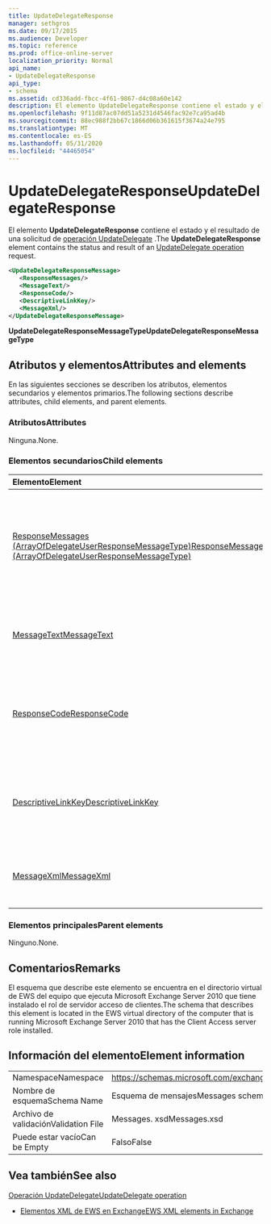 ```yaml
---
title: UpdateDelegateResponse
manager: sethgros
ms.date: 09/17/2015
ms.audience: Developer
ms.topic: reference
ms.prod: office-online-server
localization_priority: Normal
api_name:
- UpdateDelegateResponse
api_type:
- schema
ms.assetid: cd336add-fbcc-4f61-9867-d4c08a60e142
description: El elemento UpdateDelegateResponse contiene el estado y el resultado de una solicitud de operación UpdateDelegate.
ms.openlocfilehash: 9f11d87ac07dd51a5231d4546fac92e7ca95ad4b
ms.sourcegitcommit: 88ec988f2bb67c1866d06b361615f3674a24e795
ms.translationtype: MT
ms.contentlocale: es-ES
ms.lasthandoff: 05/31/2020
ms.locfileid: "44465054"
---
```

# <a name="updatedelegateresponse"></a><span data-ttu-id="92233-103">UpdateDelegateResponse</span><span class="sxs-lookup"><span data-stu-id="92233-103">UpdateDelegateResponse</span></span>

<span data-ttu-id="92233-104">El elemento **UpdateDelegateResponse** contiene el estado y el resultado de una solicitud de [operación UpdateDelegate](updatedelegate-operation.md) .</span><span class="sxs-lookup"><span data-stu-id="92233-104">The **UpdateDelegateResponse** element contains the status and result of an [UpdateDelegate operation](updatedelegate-operation.md) request.</span></span> 
  
```xml
<UpdateDelegateResponseMessage>
   <ResponseMessages/>
   <MessageText/>
   <ResponseCode/>
   <DescriptiveLinkKey/>
   <MessageXml/>
</UpdateDelegateResponseMessage>
```

 <span data-ttu-id="92233-105">**UpdateDelegateResponseMessageType**</span><span class="sxs-lookup"><span data-stu-id="92233-105">**UpdateDelegateResponseMessageType**</span></span>
## <a name="attributes-and-elements"></a><span data-ttu-id="92233-106">Atributos y elementos</span><span class="sxs-lookup"><span data-stu-id="92233-106">Attributes and elements</span></span>

<span data-ttu-id="92233-107">En las siguientes secciones se describen los atributos, elementos secundarios y elementos primarios.</span><span class="sxs-lookup"><span data-stu-id="92233-107">The following sections describe attributes, child elements, and parent elements.</span></span>
  
### <a name="attributes"></a><span data-ttu-id="92233-108">Atributos</span><span class="sxs-lookup"><span data-stu-id="92233-108">Attributes</span></span>

<span data-ttu-id="92233-109">Ninguna.</span><span class="sxs-lookup"><span data-stu-id="92233-109">None.</span></span>
  
### <a name="child-elements"></a><span data-ttu-id="92233-110">Elementos secundarios</span><span class="sxs-lookup"><span data-stu-id="92233-110">Child elements</span></span>

|<span data-ttu-id="92233-111">**Elemento**</span><span class="sxs-lookup"><span data-stu-id="92233-111">**Element**</span></span>|<span data-ttu-id="92233-112">**Descripción**</span><span class="sxs-lookup"><span data-stu-id="92233-112">**Description**</span></span>|
|:-----|:-----|
|[<span data-ttu-id="92233-113">ResponseMessages (ArrayOfDelegateUserResponseMessageType)</span><span class="sxs-lookup"><span data-stu-id="92233-113">ResponseMessages (ArrayOfDelegateUserResponseMessageType)</span></span>](responsemessages-arrayofdelegateuserresponsemessagetype.md) <br/> |<span data-ttu-id="92233-114">Contiene los mensajes de respuesta para una solicitud de administración de un delegado de servicios Web de Exchange.</span><span class="sxs-lookup"><span data-stu-id="92233-114">Contains the response messages for an Exchange Web Services delegate management request.</span></span>  <br/> |
|[<span data-ttu-id="92233-115">MessageText</span><span class="sxs-lookup"><span data-stu-id="92233-115">MessageText</span></span>](messagetext.md) <br/> |<span data-ttu-id="92233-116">Proporciona una descripción de texto del estado de la respuesta.</span><span class="sxs-lookup"><span data-stu-id="92233-116">Provides a text description of the status of the response.</span></span>  <br/> |
|[<span data-ttu-id="92233-117">ResponseCode</span><span class="sxs-lookup"><span data-stu-id="92233-117">ResponseCode</span></span>](responsecode.md) <br/> |<span data-ttu-id="92233-118">Proporciona un código de error que identifica el error específico que ha encontrado la solicitud.</span><span class="sxs-lookup"><span data-stu-id="92233-118">Provides an error code that identifies the specific error that the request encountered.</span></span>  <br/> |
|[<span data-ttu-id="92233-119">DescriptiveLinkKey</span><span class="sxs-lookup"><span data-stu-id="92233-119">DescriptiveLinkKey</span></span>](descriptivelinkkey.md) <br/> |<span data-ttu-id="92233-120">Actualmente no se usa y está reservado para su uso en el futuro.</span><span class="sxs-lookup"><span data-stu-id="92233-120">Currently unused and is reserved for future use.</span></span> <span data-ttu-id="92233-121">Contiene un valor de 0.</span><span class="sxs-lookup"><span data-stu-id="92233-121">It contains a value of 0.</span></span>  <br/> |
|[<span data-ttu-id="92233-122">MessageXml</span><span class="sxs-lookup"><span data-stu-id="92233-122">MessageXml</span></span>](messagexml.md) <br/> |<span data-ttu-id="92233-123">Proporciona información de respuesta de error adicional.</span><span class="sxs-lookup"><span data-stu-id="92233-123">Provides additional error response information.</span></span>  <br/> |
   
### <a name="parent-elements"></a><span data-ttu-id="92233-124">Elementos principales</span><span class="sxs-lookup"><span data-stu-id="92233-124">Parent elements</span></span>

<span data-ttu-id="92233-125">Ninguno.</span><span class="sxs-lookup"><span data-stu-id="92233-125">None.</span></span>
  
## <a name="remarks"></a><span data-ttu-id="92233-126">Comentarios</span><span class="sxs-lookup"><span data-stu-id="92233-126">Remarks</span></span>

<span data-ttu-id="92233-127">El esquema que describe este elemento se encuentra en el directorio virtual de EWS del equipo que ejecuta Microsoft Exchange Server 2010 que tiene instalado el rol de servidor acceso de clientes.</span><span class="sxs-lookup"><span data-stu-id="92233-127">The schema that describes this element is located in the EWS virtual directory of the computer that is running Microsoft Exchange Server 2010 that has the Client Access server role installed.</span></span>
  
## <a name="element-information"></a><span data-ttu-id="92233-128">Información del elemento</span><span class="sxs-lookup"><span data-stu-id="92233-128">Element information</span></span>

|||
|:-----|:-----|
|<span data-ttu-id="92233-129">Namespace</span><span class="sxs-lookup"><span data-stu-id="92233-129">Namespace</span></span>  <br/> |https://schemas.microsoft.com/exchange/services/2006/messages  <br/> |
|<span data-ttu-id="92233-130">Nombre de esquema</span><span class="sxs-lookup"><span data-stu-id="92233-130">Schema Name</span></span>  <br/> |<span data-ttu-id="92233-131">Esquema de mensajes</span><span class="sxs-lookup"><span data-stu-id="92233-131">Messages schema</span></span>  <br/> |
|<span data-ttu-id="92233-132">Archivo de validación</span><span class="sxs-lookup"><span data-stu-id="92233-132">Validation File</span></span>  <br/> |<span data-ttu-id="92233-133">Messages. xsd</span><span class="sxs-lookup"><span data-stu-id="92233-133">Messages.xsd</span></span>  <br/> |
|<span data-ttu-id="92233-134">Puede estar vacío</span><span class="sxs-lookup"><span data-stu-id="92233-134">Can be Empty</span></span>  <br/> |<span data-ttu-id="92233-135">Falso</span><span class="sxs-lookup"><span data-stu-id="92233-135">False</span></span>  <br/> |
   
## <a name="see-also"></a><span data-ttu-id="92233-136">Vea también</span><span class="sxs-lookup"><span data-stu-id="92233-136">See also</span></span>



[<span data-ttu-id="92233-137">Operación UpdateDelegate</span><span class="sxs-lookup"><span data-stu-id="92233-137">UpdateDelegate operation</span></span>](updatedelegate-operation.md)


- [<span data-ttu-id="92233-138">Elementos XML de EWS en Exchange</span><span class="sxs-lookup"><span data-stu-id="92233-138">EWS XML elements in Exchange</span></span>](ews-xml-elements-in-exchange.md)

